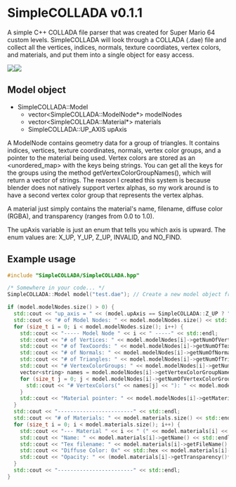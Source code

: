 # SimpleCOLLADA v0.1.1
A simple C++ COLLADA file parser that was created for Super Mario 64 custom levels. SimpleCOLLADA will look through a COLLADA (.dae) file and collect all the vertices, indices, normals, texture coordiates, vertex colors, and materials, and put them into a single object for easy access.

<img src="http://i.imgur.com/PiS3jap.png"><img src="http://i.imgur.com/k1EE06S.png">

## Model object
* SimpleCOLLADA::Model 
  * vector\<SimpleCOLLADA::ModelNode*\> modelNodes
  * vector\<SimpleCOLLADA::Material*\> materials
  * SimpleCOLLADA::UP_AXIS upAxis
  
A ModelNode contains geometry data for a group of triangles. It contains indices, vertices, texture coordinates, normals, vertex color groups, and a
pointer to the material being used. Vertex colors are stored as an <unordered_map> with the keys being strings. You can get all the keys for the groups
using the method getVertexColorGroupNames(), which will return a vector of strings. The reason I created this system is because blender does not natively
support vertex alphas, so my work around is to have a second vertex color group that represents the vertex alphas.

A material just simply contains the material's name, filename, diffuse color (RGBA), and transparency (ranges from 0.0 to 1.0).

The upAxis variable is just an enum that tells you which axis is upward. The enum values are: X_UP, Y_UP, Z_UP, INVALID, and NO_FIND.

## Example usage
```	c++
#include "SimpleCOLLADA/SimpleCOLLADA.hpp"

/* Somewhere in your code... */
SimpleCOLLADA::Model model("test.dae"); // Create a new model object from a filepath

if (model.modelNodes.size() > 0) {
  std::cout << "up_axis = " << (model.upAxis == SimpleCOLLADA::Z_UP ? "Z_AXIS" : (model.upAxis == SimpleCOLLADA::Y_UP ? "Y_AXIS" : "X_AXIS")) << std::endl;
  std::cout << "# of Model Nodes: " << model.modelNodes.size() << std::endl;
  for (size_t i = 0; i < model.modelNodes.size(); i++) {
    std::cout << "----- Model Node " << i << " -----" << std::endl;
    std::cout << "# of Vertices: " << model.modelNodes[i]->getNumOfVertices() << std::endl;
    std::cout << "# of TexCoords: " << model.modelNodes[i]->getNumOfTexCoords() << std::endl;
    std::cout << "# of Normals: " << model.modelNodes[i]->getNumOfNormals() << std::endl;
    std::cout << "# of Triangles: " << model.modelNodes[i]->getNumOfTriangles() << std::endl;
    std::cout << "# VertexColorGroups: " << model.modelNodes[i]->getNumOfVertexColorGroups() << std::endl;
    vector<string> names = model.modelNodes[i]->getVertexColorGroupNames();
    for (size_t j = 0; j < model.modelNodes[i]->getNumOfVertexColorGroups(); j++) {
      std::cout << "# VertexColors(" << names[j] << "): " << model.modelNodes[i]->getNumOfVertexColors(names[j]) << std::endl;
    }
    std::cout << "Material pointer: " << model.modelNodes[i]->getMaterial() << std::endl;
  }
  std::cout << "------------------------" << std::endl;
  std::cout << "# of Materials: " << model.materials.size() << std::endl;
  for (size_t i = 0; i < model.materials.size(); i++) {
    std::cout << "--- Material " << i << " (" << model.materials[i] << ") ---" << std::endl;
    std::cout << "Name: " << model.materials[i]->getName() << std::endl;
    std::cout << "Tex filename: " << model.materials[i]->getFileName() << std::endl;
    std::cout << "Diffuse Color: 0x" << std::hex << model.materials[i]->getColor() << std::dec << std::endl;
    std::cout << "Opacity: " << (model.materials[i]->getTransparency()*100.0f) << "%" << std::endl;
  }
  std::cout << "------------------------" << std::endl;
} 
```
